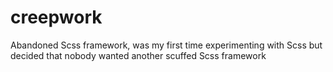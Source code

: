 # creepwork

Abandoned Scss framework, was my first time experimenting with Scss but decided that nobody wanted another scuffed Scss framework
